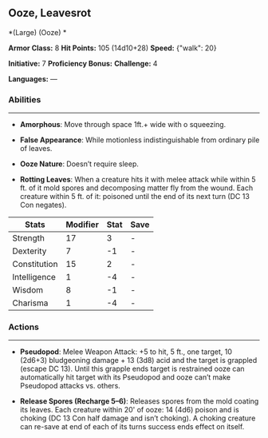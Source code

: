 ## Ooze, Leavesrot
*(Large) (Ooze) *

**Armor Class:** 8
**Hit Points:** 105 (14d10+28)
**Speed:** {"walk": 20}

**Initiative:** 7
**Proficiency Bonus:**
**Challenge:** 4

**Languages:** —

### Abilities
 --- 
- **Amorphous**: Move through space 1ft.+ wide with o squeezing.

- **False Appearance**: While motionless indistinguishable from ordinary pile of leaves.

- **Ooze Nature**: Doesn’t require sleep.

- **Rotting Leaves**: When a creature hits it with melee attack while within 5 ft. of it mold spores and decomposing matter fly from the wound. Each creature within 5 ft. of it: poisoned until the end of its next turn (DC 13 Con negates).



| Stats | Modifier | Stat | Save
| ---- | ---- | ---- | ---- |
| Strength | 17 | 3 | - |
| Dexterity | 7 | -1 | - |
| Constitution | 15 | 2 | - |
| Intelligence | 1 | -4 | - |
| Wisdom | 8 | -1 | - |
| Charisma | 1 | -4 | - |

### Actions
 --- 
- **Pseudopod**: Melee Weapon Attack: +5 to hit, 5 ft., one target, 10 (2d6+3) bludgeoning damage + 13 (3d8) acid and the target is grappled (escape DC 13). Until this grapple ends target is restrained ooze can automatically hit target with its Pseudopod and ooze can’t make Pseudopod attacks vs. others.

- **Release Spores (Recharge 5–6)**: Releases spores from the mold coating its leaves. Each creature within 20' of ooze: 14 (4d6) poison and is choking (DC 13 Con half damage and isn’t choking). A choking creature can re-save at end of each of its turns success ends effect on itself.

